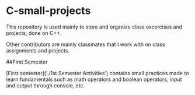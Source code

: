# C-small-projects

This repository is used mainly to store and organize class excercises and projects, done on C++.

Other contributors are mainly classmates that I work with on class assignments and projects.


##First Semester

[First semester]('./1st Semester Activities') contains small practices made to learn fundamentals such as math operators and boolean operators, input and output through console, etc.
